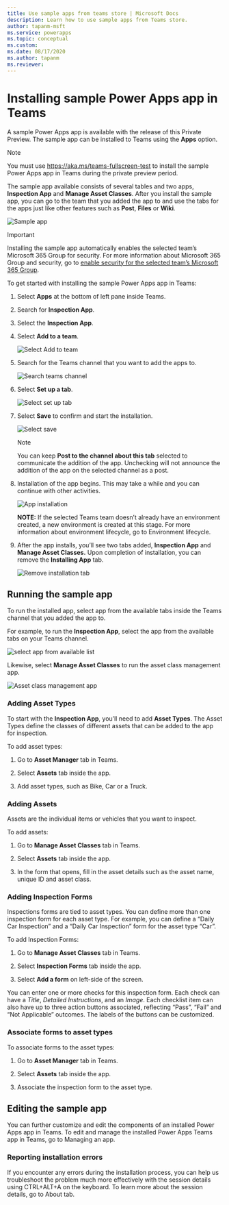 ```yaml
---
title: Use sample apps from teams store | Microsoft Docs
description: Learn how to use sample apps from Teams store.
author: tapanm-msft
ms.service: powerapps
ms.topic: conceptual
ms.custom: 
ms.date: 08/17/2020
ms.author: tapanm
ms.reviewer: 
---
```


# Installing sample Power Apps app in Teams

A sample Power Apps app is available with the release of this Private Preview. The sample app can be installed to Teams using the **Apps** option.

> [!NOTE]
> You must use <https://aka.ms/teams-fullscreen-test> to install the sample Power Apps app in Teams during the private preview period.

The sample app available consists of several tables and two apps, **Inspection App** and **Manage Asset Classes**. After you install the sample app, you can go to the team that you added the app to and use the tabs for the apps just like other features such as **Post**, **Files** or **Wiki**.

![Sample app](media/sample-app.png "Sample app")

> [!IMPORTANT]
> Installing the sample app automatically enables the selected team’s Microsoft 365 Group for security. For more information about Microsoft 365 Group and security, go to [enable security for the selected team’s Microsoft 365 Group](https://docs.microsoft.com/powerapps/maker/canvas-apps/share-app#share-an-app-with-office-365-groups).

To get started with installing the sample Power Apps app in Teams:

1. Select **Apps** at the bottom of left pane inside Teams.

2. Search for **Inspection App**.

3. Select the **Inspection App**.

4. Select **Add to a team**.

    ![Select Add to team](media/sample-app-select-add-to-team.png "Select Add to team")

5. Search for the Teams channel that you want to add the apps to.

    ![Search teams channel](media/sample-app-search-teams-channel.png "Search teams channel")

6. Select **Set up a tab**.

   ![Select set up tab](media/sample-app-select-setup-tab.png "Select set up tab")

7. Select **Save** to confirm and start the installation.

    ![Select save](media/sample-app-select-save.png "Select save")

    > [!NOTE]
    > You can keep **Post to the channel about this tab** selected to
    communicate the addition of the app. Unchecking will not announce the
    addition of the app on the selected channel as a post.

8. Installation of the app begins. This may take a while and you can continue
    with other activities.

    ![App installation](media/sample-app-installation.png "App installation")

    **NOTE:** If the selected Teams team doesn’t already have an environment created, a new environment is created at this stage. For more information about environment lifecycle, go to Environment lifecycle.

9. After the app installs, you’ll see two tabs added, **Inspection App** and **Manage Asset Classes.** Upon completion of installation, you can remove the **Installing App** tab.

    ![Remove installation tab](media/sample-app-remove-installation-tab.png "Remove installation tab")

## Running the sample app

To run the installed app, select app from the available tabs inside the Teams channel that you added the app to.

For example, to run the **Inspection App**, select the app from the available
tabs on your Teams channel.

![select app from available list](media/sample-app-select-from-available-list.png "Select app from available list")

Likewise, select **Manage Asset Classes** to run the asset class management app.

![Asset class management app](media/sample-app-asset-management-app.png "Asset class management app")

### Adding Asset Types

To start with the **Inspection App**, you’ll need to add **Asset Types**. The
Asset Types define the classes of different assets that can be added to the app
for inspection.

To add asset types:

1. Go to **Asset Manager** tab in Teams.

2. Select **Assets** tab inside the app.

3. Add asset types, such as Bike, Car or a Truck.

### Adding Assets

Assets are the individual items or vehicles that you want to inspect.

To add assets:

1. Go to **Manage Asset Classes** tab in Teams.

2. Select **Assets** tab inside the app.

3. In the form that opens, fill in the asset details such as the asset name, unique ID and asset class.

### Adding Inspection Forms

Inspections forms are tied to asset types. You can define more than one inspection form for each asset type. For example, you can define a “Daily Car Inspection” and a “Daily Car Inspection” form for the asset type “Car”.

To add Inspection Forms:

1. Go to **Manage Asset Classes** tab in Teams.

2. Select **Inspection Forms** tab inside the app.

3. Select **Add a form** on left-side of the screen.

You can enter one or more checks for this inspection form. Each check can have a *Title*, *Detailed Instructions*, and an *Image*. Each checklist item can also have up to three action buttons associated, reflecting “Pass”, “Fail” and “Not Applicable” outcomes. The labels of the buttons can be customized.

### Associate forms to asset types

To associate forms to the asset types:

1. Go to **Asset Manager** tab in Teams.

2. Select **Assets** tab inside the app.

3. Associate the inspection form to the asset type.

## Editing the sample app

You can further customize and edit the components of an installed Power Apps app in Teams. To edit and manage the installed Power Apps Teams app in Teams, go to Managing an app.

### Reporting installation errors

If you encounter any errors during the installation process, you can help us troubleshoot the problem much more effectively with the session details using CTRL+ALT+A on the keyboard. To learn more about the session details, go to About tab.
